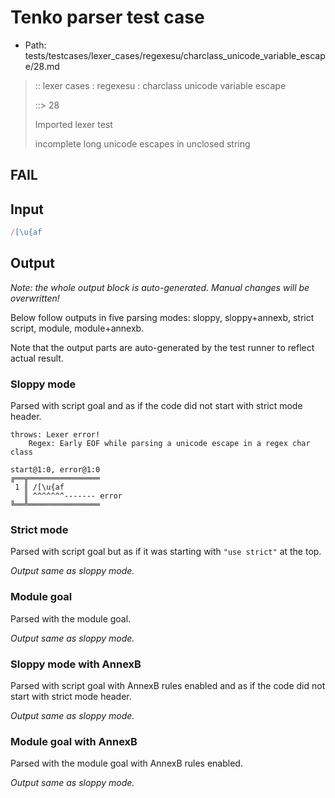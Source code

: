 # Tenko parser test case

- Path: tests/testcases/lexer_cases/regexesu/charclass_unicode_variable_escape/28.md

> :: lexer cases : regexesu : charclass unicode variable escape
>
> ::> 28
>
> Imported lexer test
>
> incomplete long unicode escapes in unclosed string

## FAIL

## Input

`````js
/[\u{af
`````

## Output

_Note: the whole output block is auto-generated. Manual changes will be overwritten!_

Below follow outputs in five parsing modes: sloppy, sloppy+annexb, strict script, module, module+annexb.

Note that the output parts are auto-generated by the test runner to reflect actual result.

### Sloppy mode

Parsed with script goal and as if the code did not start with strict mode header.

`````
throws: Lexer error!
    Regex: Early EOF while parsing a unicode escape in a regex char class

start@1:0, error@1:0
╔══╦════════════════
 1 ║ /[\u{af
   ║ ^^^^^^^------- error
╚══╩════════════════

`````

### Strict mode

Parsed with script goal but as if it was starting with `"use strict"` at the top.

_Output same as sloppy mode._

### Module goal

Parsed with the module goal.

_Output same as sloppy mode._

### Sloppy mode with AnnexB

Parsed with script goal with AnnexB rules enabled and as if the code did not start with strict mode header.

_Output same as sloppy mode._

### Module goal with AnnexB

Parsed with the module goal with AnnexB rules enabled.

_Output same as sloppy mode._

